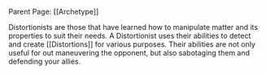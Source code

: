 Parent Page: [[Archetype]]

Distortionists are those that have learned how to manipulate matter and its properties to suit their needs. A Distortionist uses their abilities to detect and create [[Distortions]] for various purposes. Their abilities are not only useful for out maneuvering the opponent, but also sabotaging them and defending your allies.

